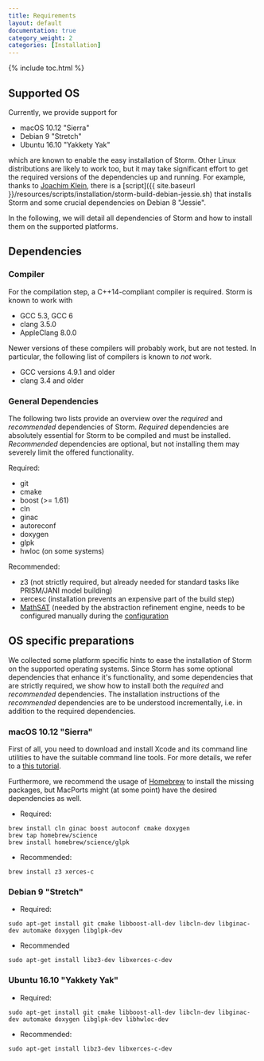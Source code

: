 ```yaml
---
title: Requirements
layout: default
documentation: true
category_weight: 2
categories: [Installation]
---
```


{% include toc.html %}

## Supported OS

Currently, we provide support for

- macOS 10.12 "Sierra"
- Debian 9 "Stretch"
- Ubuntu 16.10 "Yakkety Yak"

which are known to enable the easy installation of Storm. Other Linux distributions are likely to work too, but it may take significant effort to get the required versions of the dependencies up and running. For example, thanks to [Joachim Klein](http://www.inf.tu-dresden.de/index.php?node_id=1473), there is a [script]({{ site.baseurl }}/resources/scripts/installation/storm-build-debian-jessie.sh) that installs Storm and some crucial dependencies on Debian 8 "Jessie".

In the following, we will detail all dependencies of Storm and how to install them on the supported platforms.

## Dependencies

### Compiler

For the compilation step, a C++14-compliant compiler is required. Storm is known to work with

- GCC 5.3, GCC 6
- clang 3.5.0
- AppleClang 8.0.0

Newer versions of these compilers will probably work, but are not tested. In particular, the following list of compilers is known to *not* work.

- GCC versions 4.9.1 and older
- clang 3.4 and older

### General Dependencies

The following two lists provide an overview over the *required* and *recommended* dependencies of Storm. *Required* dependencies are absolutely essential for Storm to be compiled and must be installed. *Recommended* dependencies are optional, but not installing them may severely limit the offered functionality.

Required:
- git
- cmake
- boost (>= 1.61)
- cln
- ginac
- autoreconf
- doxygen
- glpk
- hwloc (on some systems)

Recommended:
- z3 (not strictly required, but already needed for standard tasks like PRISM/JANI model building)
- xercesc (installation prevents an expensive part of the build step)
- [MathSAT](http://mathsat.fbk.eu/) (needed by the abstraction refinement engine, needs to be configured manually during the [configuration](manual-configuration.html#mathsat)

## OS specific preparations

We collected some platform specific hints to ease the installation of Storm on the supported operating systems. Since Storm has some optional dependencies that enhance it's functionality, and some dependencies that are strictly required, we show how to install both the *required* and *recommended* dependencies. The installation instructions of the *recommended* dependencies are to be understood incrementally, i.e. in addition to the required dependencies.

### macOS 10.12 "Sierra"

First of all, you need to download and install Xcode and its command line utilities to have the suitable command line tools. For more details, we refer to a [this tutorial](https://www.moncefbelyamani.com/how-to-install-xcode-homebrew-git-rvm-ruby-on-mac/).

Furthermore, we recommend the usage of [Homebrew](http://brew.sh) to install the missing packages, but MacPorts might (at some point) have the desired dependencies as well.

- Required:
```
brew install cln ginac boost autoconf cmake doxygen
brew tap homebrew/science
brew install homebrew/science/glpk
```

- Recommended:
```
brew install z3 xerces-c
```

### Debian 9 "Stretch"

- Required:
```
sudo apt-get install git cmake libboost-all-dev libcln-dev libginac-dev automake doxygen libglpk-dev
```

- Recommended
```
sudo apt-get install libz3-dev libxerces-c-dev
```

### Ubuntu 16.10 "Yakkety Yak"

- Required:
```
sudo apt-get install git cmake libboost-all-dev libcln-dev libginac-dev automake doxygen libglpk-dev libhwloc-dev
```

- Recommended:
```
sudo apt-get install libz3-dev libxerces-c-dev
```
